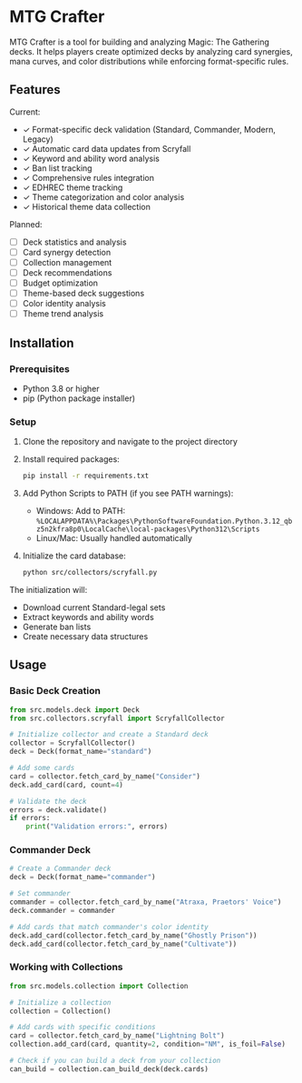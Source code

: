 # MTG Crafter

MTG Crafter is a tool for building and analyzing Magic: The Gathering decks. It helps players create optimized decks by analyzing card synergies, mana curves, and color distributions while enforcing format-specific rules.

## Features

Current:
- ✓ Format-specific deck validation (Standard, Commander, Modern, Legacy)
- ✓ Automatic card data updates from Scryfall
- ✓ Keyword and ability word analysis
- ✓ Ban list tracking
- ✓ Comprehensive rules integration
- ✓ EDHREC theme tracking
- ✓ Theme categorization and color analysis
- ✓ Historical theme data collection

Planned:
- [ ] Deck statistics and analysis
- [ ] Card synergy detection
- [ ] Collection management
- [ ] Deck recommendations
- [ ] Budget optimization
- [ ] Theme-based deck suggestions
- [ ] Color identity analysis
- [ ] Theme trend analysis

## Installation

### Prerequisites
- Python 3.8 or higher
- pip (Python package installer)

### Setup
1. Clone the repository and navigate to the project directory
2. Install required packages:
   ```bash
   pip install -r requirements.txt
   ```
3. Add Python Scripts to PATH (if you see PATH warnings):
   - Windows: Add to PATH: `%LOCALAPPDATA%\Packages\PythonSoftwareFoundation.Python.3.12_qbz5n2kfra8p0\LocalCache\local-packages\Python312\Scripts`
   - Linux/Mac: Usually handled automatically

3. Initialize the card database:
   ```bash
   python src/collectors/scryfall.py
   ```

The initialization will:
- Download current Standard-legal sets
- Extract keywords and ability words
- Generate ban lists
- Create necessary data structures

## Usage

### Basic Deck Creation
```python
from src.models.deck import Deck
from src.collectors.scryfall import ScryfallCollector

# Initialize collector and create a Standard deck
collector = ScryfallCollector()
deck = Deck(format_name="standard")

# Add some cards
card = collector.fetch_card_by_name("Consider")
deck.add_card(card, count=4)

# Validate the deck
errors = deck.validate()
if errors:
    print("Validation errors:", errors)
```

### Commander Deck
```python
# Create a Commander deck
deck = Deck(format_name="commander")

# Set commander
commander = collector.fetch_card_by_name("Atraxa, Praetors' Voice")
deck.commander = commander

# Add cards that match commander's color identity
deck.add_card(collector.fetch_card_by_name("Ghostly Prison"))
deck.add_card(collector.fetch_card_by_name("Cultivate"))
```

### Working with Collections
```python
from src.models.collection import Collection

# Initialize a collection
collection = Collection()

# Add cards with specific conditions
card = collector.fetch_card_by_name("Lightning Bolt")
collection.add_card(card, quantity=2, condition="NM", is_foil=False)

# Check if you can build a deck from your collection
can_build = collection.can_build_deck(deck.cards)
```
 
